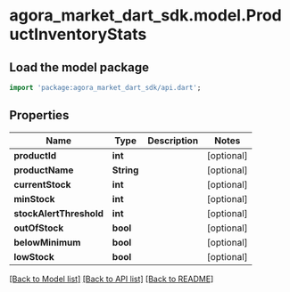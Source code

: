 # agora_market_dart_sdk.model.ProductInventoryStats

## Load the model package
```dart
import 'package:agora_market_dart_sdk/api.dart';
```

## Properties
Name | Type | Description | Notes
------------ | ------------- | ------------- | -------------
**productId** | **int** |  | [optional] 
**productName** | **String** |  | [optional] 
**currentStock** | **int** |  | [optional] 
**minStock** | **int** |  | [optional] 
**stockAlertThreshold** | **int** |  | [optional] 
**outOfStock** | **bool** |  | [optional] 
**belowMinimum** | **bool** |  | [optional] 
**lowStock** | **bool** |  | [optional] 

[[Back to Model list]](../README.md#documentation-for-models) [[Back to API list]](../README.md#documentation-for-api-endpoints) [[Back to README]](../README.md)


